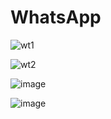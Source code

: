 # WhatsApp
![wt1](https://github.com/RajshreeRajoliya/WhatsApp/assets/113670900/e2fb00c5-0403-4469-b556-6027dd097ddb)


![wt2](https://github.com/RajshreeRajoliya/WhatsApp/assets/113670900/a2ad7a82-0019-49f3-90ab-99b99814ee21)

![image](https://github.com/RajshreeRajoliya/WhatsApp/assets/113670900/479905da-06cf-4589-96e3-0195285fb872)

![image](https://github.com/RajshreeRajoliya/WhatsApp/assets/113670900/f29cba52-11fd-4197-b636-66216c800c57)


